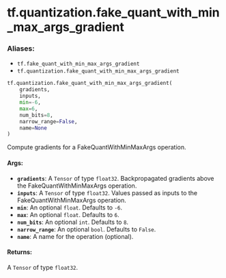 <div itemscope itemtype="http://developers.google.com/ReferenceObject">
<meta itemprop="name" content="tf.quantization.fake_quant_with_min_max_args_gradient" />
<meta itemprop="path" content="Stable" />
</div>

# tf.quantization.fake_quant_with_min_max_args_gradient

### Aliases:

* `tf.fake_quant_with_min_max_args_gradient`
* `tf.quantization.fake_quant_with_min_max_args_gradient`

``` python
tf.quantization.fake_quant_with_min_max_args_gradient(
    gradients,
    inputs,
    min=-6,
    max=6,
    num_bits=8,
    narrow_range=False,
    name=None
)
```

Compute gradients for a FakeQuantWithMinMaxArgs operation.

#### Args:

* <b>`gradients`</b>: A `Tensor` of type `float32`.
    Backpropagated gradients above the FakeQuantWithMinMaxArgs operation.
* <b>`inputs`</b>: A `Tensor` of type `float32`.
    Values passed as inputs to the FakeQuantWithMinMaxArgs operation.
* <b>`min`</b>: An optional `float`. Defaults to `-6`.
* <b>`max`</b>: An optional `float`. Defaults to `6`.
* <b>`num_bits`</b>: An optional `int`. Defaults to `8`.
* <b>`narrow_range`</b>: An optional `bool`. Defaults to `False`.
* <b>`name`</b>: A name for the operation (optional).


#### Returns:

A `Tensor` of type `float32`.